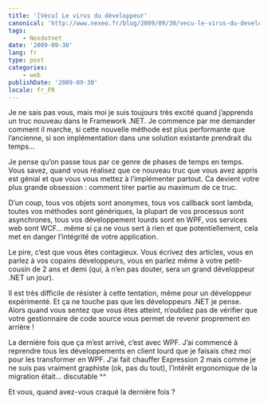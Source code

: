 ```yaml
---
title: '[Vécu] Le virus du développeur'
canonical: 'http://www.nexeo.fr/blog/2009/09/30/vecu-le-virus-du-developpeur/'
tags:
    - Nexdotnet
date: '2009-09-30'
lang: fr
type: post
categories:
    - web
publishDate: '2009-09-30'
locale: fr_FR
---
```


Je ne sais pas vous, mais moi je suis toujours très excité quand j’apprends un truc nouveau dans le Framework .NET. Je commence par me demander comment il marche, si cette nouvelle méthode est plus performante que l’ancienne, si son implémentation dans une solution existante prendrait du temps…

Je pense qu’on passe tous par ce genre de phases de temps en temps. Vous savez, quand vous réalisez que ce nouveau truc que vous avez appris est génial et que vous vous mettez à l’implémenter partout. Ca devient votre plus grande obsession : comment tirer partie au maximum de ce truc.

D’un coup, tous vos objets sont anonymes, tous vos callback sont lambda, toutes vos méthodes sont génériques, la plupart de vos processus sont asynchrones, tous vos développement lourds sont en WPF, vos services web sont WCF… même si ça ne vous sert à rien et que potentiellement, cela met en danger l’intégrité de votre application.

Le pire, c’est que vous êtes contagieux. Vous écrivez des articles, vous en parlez à vos copains développeurs, vous en parlez même à votre petit-cousin de 2 ans et demi (qui, à n’en pas douter, sera un grand développeur .NET un jour).

Il est très difficile de résister à cette tentation, même pour un développeur expérimenté. Et ça ne touche pas que les développeurs .NET je pense. Alors quand vous sentez que vous êtes atteint, n’oubliez pas de vérifier que votre gestionnaire de code source vous permet de revenir proprement en arrière !

La dernière fois que ça m’est arrivé, c’est avec WPF. J’ai commencé à reprendre tous les développements en client lourd que je faisais chez moi pour les transformer en WPF. J’ai fait chauffer Expression 2 mais comme je ne suis pas vraiment graphiste (ok, pas du tout), l’intérêt ergonomique de la migration était… discutable ^^

Et vous, quand avez-vous craqué la dernière fois ?
